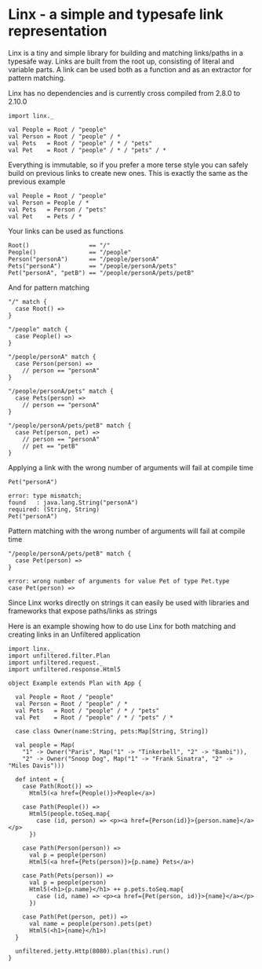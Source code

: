 # Linx - a simple and typesafe link representation

Linx is a tiny and simple library for building and matching links/paths in a typesafe way.
Links are built from the root up, consisting of literal and variable parts.
A link can be used both as a function and as an extractor for pattern matching.

Linx has no dependencies and is currently cross compiled from 2.8.0 to 2.10.0

	import linx._

	val People = Root / "people"
	val Person = Root / "people" / *
	val Pets   = Root / "people" / * / "pets"
	val Pet    = Root / "people" / * / "pets" / *

Everything is immutable, so if you prefer a more terse style you can safely build on previous links to create new ones. This is exactly the same as the previous example

	val People = Root / "people"
	val Person = People / *
	val Pets   = Person / "pets"
	val Pet    = Pets / *

Your links can be used as functions

	Root()                 == "/"
	People()               == "/people"
	Person("personA")      == "/people/personA"
	Pets("personA")        == "/people/personA/pets"
	Pet("personA", "petB") == "/people/personA/pets/petB"

And for pattern matching	

	"/" match {
	  case Root() =>
	}

	"/people" match {
	  case People() =>
	}

	"/people/personA" match {
	  case Person(person) =>
	    // person == "personA"
	}

	"/people/personA/pets" match {
	  case Pets(person) =>
	    // person == "personA"
	}

	"/people/personA/pets/petB" match {
	  case Pet(person, pet) =>
	    // person == "personA"
	    // pet == "petB"
	}	

Applying a link with the wrong number of arguments will fail at compile time

	Pet("personA")

	error: type mismatch;
	found   : java.lang.String("personA")
	required: (String, String)
	Pet("personA")

Pattern matching with the wrong number of arguments will fail at compile time

	"/people/personA/pets/petB" match {
      case Pet(person) =>
	}

	error: wrong number of arguments for value Pet of type Pet.type
	case Pet(person) =>

Since Linx works directly on strings it can easily be used with libraries and frameworks that expose paths/links as strings

Here is an example showing how to do use Linx for both matching and creating links in an Unfiltered application

    import linx._
    import unfiltered.filter.Plan
    import unfiltered.request._
    import unfiltered.response.Html5

    object Example extends Plan with App {

      val People = Root / "people"
      val Person = Root / "people" / *
      val Pets   = Root / "people" / * / "pets"
      val Pet    = Root / "people" / * / "pets" / *

      case class Owner(name:String, pets:Map[String, String])

      val people = Map(
        "1" -> Owner("Paris", Map("1" -> "Tinkerbell", "2" -> "Bambi")),
        "2" -> Owner("Snoop Dog", Map("1" -> "Frank Sinatra", "2" -> "Miles Davis")))

      def intent = {
        case Path(Root()) =>
          Html5(<a href={People()}>People</a>)

        case Path(People()) =>
          Html5(people.toSeq.map{
            case (id, person) => <p><a href={Person(id)}>{person.name}</a></p>
          })

        case Path(Person(person)) =>
          val p = people(person)
          Html5(<a href={Pets(person)}>{p.name} Pets</a>)

        case Path(Pets(person)) =>
          val p = people(person)
          Html5(<h1>{p.name}</h1> ++ p.pets.toSeq.map{
            case (id, name) => <p><a href={Pet(person, id)}>{name}</a></p>
          })

        case Path(Pet(person, pet)) =>
          val name = people(person).pets(pet)
          Html5(<h1>{name}</h1>)
      }

      unfiltered.jetty.Http(8080).plan(this).run()
    }
